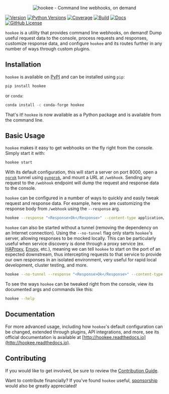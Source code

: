 <p align="center"><img alt="hookee - Command line webhooks, on demand" src="https://hookee.readthedocs.io/en/latest/_images/logo.png" /></p>

[![Version](https://img.shields.io/pypi/v/hookee)](https://pypi.org/project/hookee)
[![Python Versions](https://img.shields.io/pypi/pyversions/hookee.svg)](https://pypi.org/project/hookee/)
[![Coverage](https://img.shields.io/codecov/c/github/alexdlaird/hookee)](https://codecov.io/gh/alexdlaird/hookee)
[![Build](https://img.shields.io/github/actions/workflow/status/alexdlaird/hookee/build.yml)](https://github.com/alexdlaird/hookee/actions/workflows/build.yml)
[![Docs](https://img.shields.io/readthedocs/hookee)](https://hookee.readthedocs.io/en/latest)
[![GitHub License](https://img.shields.io/github/license/alexdlaird/hookee)](https://github.com/alexdlaird/hookee/blob/main/LICENSE)

`hookee` is a utility that provides command line webhooks, on demand! Dump useful request data to the
console, process requests and responses, customize response data, and configure `hookee` and its routes
further in any number of ways through custom plugins.

## Installation

`hookee` is available on [PyPI](https://pypi.org/project/hookee/) and can be installed
using `pip`:

```sh
pip install hookee
```

or `conda`:

```sh
conda install -c conda-forge hookee
```

That's it! `hookee` is now available as a Python package and is available from the command line.

## Basic Usage

`hookee` makes it easy to get webhooks on the fly right from the console. Simply start it with:

```sh
hookee start
```

With its default configuration, this will start a server on port 8000, open a [`ngrok`](https://ngrok.com/) tunnel
using [`pyngrok`](https://pyngrok.readthedocs.io/en/latest/), and mount a URL at `/webhook`. Sending any request to
the `/webhook` endpoint will dump the request and response data to the console.

`hookee` can be configured in a number of ways to quickly and easily tweak request and response data. For example,
here we are customizing the response body from `/webhook` using the `--response` arg.

```sh
hookee --response "<Response>Ok</Response>" --content-type application/xml
```

`hookee` can also be started without a tunnel (removing the dependency on an Internet connection). Using the
`--no-tunnel` flag only starts `hookee`'s server, allowing responses to be mocked locally. This can be particularly
useful when service discovery is done through a proxy service (ex. [HAProxy](https://www.haproxy.org/),
[Envoy](https://www.envoyproxy.io/), etc.), meaning we can tell `hookee` to start on the port of an expected downstream,
thus intercepting requests to that service to provide our own responses in an isolated environment, very useful for
rapid local development, cluster testing, and more.

```sh
hookee --no-tunnel --response "<Response>Ok</Response>" --content-type application/xml --default-route /some/route --port 19780
```

To see the ways `hookee` can be tweaked right from the console, view its documented args and commands like this:

```sh
hookee --help
```

## Documentation

For more advanced usage, including how `hookee`'s default configuration can be changed, extended through plugins,
API integrations, and more, see its official documentation is available
at [http://hookee.readthedocs.io](http://hookee.readthedocs.io).

## Contributing

If you would like to get involved, be sure to review
the [Contribution Guide](https://github.com/alexdlaird/hookee/blob/main/CONTRIBUTING.rst).

Want to contribute financially? If you've found `hookee` useful, [sponsorship](https://github.com/sponsors/alexdlaird)
would
also be greatly appreciated!
